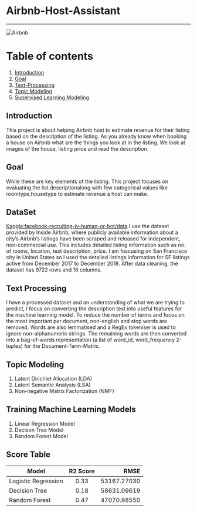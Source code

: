 #   Airbnb-Host-Assistant
_____
![Airbnb](http://www.oliverandsons.com/wp-content/uploads/2014/08/Untitled-design-10.png)

# Table of contents
1. [Introduction](#Introduction)
2. [Goal](#paragraph1)
3. [Text-Processing](#paragraph2)
4. [Topic Modeling](#paragraph2)
5. [Supervised Learning Modeling](#paragraph2)

## Introduction
This project is about helping Airbnb host to estimate revenue for their listing based on the description of the listing. As you already know when booking a house on Airbnb what are the things you look at in the listing. We look at images of the house, listing price and read the description.

## Goal
While these are key elements of the listing. This project focuses on evaluating the list descriptionalong with few categorical values like roomtype,housetype to estimate revenue a host can make.

## DataSet
[Kaggle:facebook-recruiting-iv-human-or-bot/data](https://www.kaggle.com/c/facebook-recruiting-iv-human-or-bot/data)
I use the dataset provided by Inside Airbnb, where publicly available information about a city’s Airbnb’s listings have been scraped and released for independent, non-commercial use. This includes detailed listing information such as no. of rooms, location, text description, price.
I am foscusing on San Francisco city in United States so I used the detailed listings information for SF listings active from December 2017 to December 2018. After data cleaning, the dataset has 9722 rows and 16 columns.

## Text Processing
I  have a processed dataset and an understanding of what we are trying to predict, I focus on converting the description text into useful features for the machine learning model.
To reduce the number of terms and focus on the most important per document, non-english and stop words are removed. Words are also lemmatised and a RegEx tokeniser is used to ignore non-alphanumeric strings. The remaining words are then converted into a bag-of-words representation (a list of word_id, word_frequency 2-tuples) for the Document-Term-Matrix.
## Topic Modeling
1. Latent Dirichlet Allocation (LDA)
2. Latent Semantic Analysis (LSA) 
3. Non-negative Matrix Factorization (NMF)

## Training Machine Learning Models 
1. Linear Regression Model
2. Decison Tree Model
3. Random Forest Model

## Score Table
| Model       | R2 Score        | RMSE  |
| ------------- |:-------------:| -----:|
| Logistic Regression    | 0.33 | 53167.27030 |
| Decision Tree      | 0.18      |   58631.09619 |
| Random Forest | 0.47     |    47070.98550 |

```


